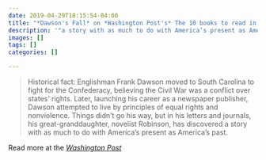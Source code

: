 ```yaml
---
date: 2019-04-29T18:15:54-04:00
title: "*Dawson's Fall* on *Washington Post's* The 10 books to read in May"
description: '"a story with as much to do with America’s present as America’s past."'
images: []
tags: []
categories: []

---
```

> Historical fact: Englishman Frank Dawson moved to South Carolina to fight for the Confederacy, believing the Civil War was a conflict over states’ rights. Later, launching his career as a newspaper publisher, Dawson attempted to live by principles of equal rights and nonviolence. Things didn’t go his way, but in his letters and journals, his great-granddaughter, novelist Robinson, has discovered a story with as much to do with America’s present as America’s past.

Read more at the [_Washington Post_](https://www.washingtonpost.com/entertainment/books/the-10-books-to-read-in-may/2019/04/29/47079d70-6922-11e9-a1b6-b29b90efa879_story.html?fbclid=IwAR1M4oEaxB4OfYD3ntQ3VJKJVWSTqcCfFLPy-DuqOY-WtKjDENVzs7NVc0U&noredirect=on&utm_term=.d8f2a1f289e2)